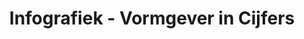 ---
title: Infografiek - Vormgever in Cijfers
slug: "vormgever-in-cijfers"
description: "Als een van de opdrachten in de
              derde schijf, moesten de studenten
              een infografiek maken over
              een grafisch vormgever.<br><br>
              Simon Van Damme heeft gekozen
              om deze te benaderen met enkele
              gekke figuren die voor een mooi
              evenwicht zorgt tussen de cijfers
              en beelden."
type: "intern"
members:
    - name: "Simon Van Damme"
      direction: "Cross-Media Ontwerp"
      subdirection: "Graphic Design"
      disk: "3e Schijf"
thumbnail:
    url: "thumbnail.jpg"
    alt: ""
    height: 1
    width: 1
    text-color: "cb4b4a"
    background-color: "cb4b4a"
media:
    - url: "1.jpg"
      type: "image"
      text: "Alles begint met een duidelijke schets waarop je kan werken. Welke objecten komen waar, hoe gaat de tekst gepositioneerd
             zijn tegenover het beeld en hoe gaat het totaalbeeld eruit zien."
    - url: "2.jpg"
      type: "image"
      text: "Eens de schets klaar is, begint het digitaal uitwerken. Dit is de stap waarin je alles de uiteindelijke vorm geeft en
             perfectioneerd voor de gebruiker."
    - url: "3.jpg"
      type: "image"
created: 20/01/2017
order: 13
---